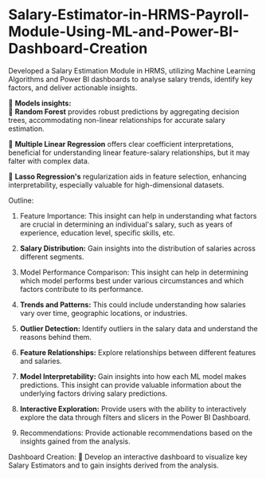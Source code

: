 # Salary-Estimator-in-HRMS-Payroll-Module-Using-ML-and-Power-BI-Dashboard-Creation
Developed a Salary Estimation Module in HRMS, utilizing Machine Learning Algorithms and Power BI dashboards to analyse salary trends, identify key factors, and deliver actionable insights.

 **Models insights:**  
 **Random Forest** provides robust predictions by aggregating decision trees, accommodating non-linear relationships for accurate salary estimation.  

 **Multiple Linear Regression** offers clear coefficient interpretations, beneficial for understanding linear feature-salary relationships, but it may falter with complex data. 

  **Lasso Regression's** regularization aids in feature selection, enhancing interpretability, especially valuable for high-dimensional datasets.  

Outline:  
1. Feature Importance: 
This insight can help in understanding what factors are crucial in determining an individual's salary, such as years of experience, education level, specific skills, etc.

2. **Salary Distribution:** Gain insights into the distribution of salaries across different segments.
   
3. Model Performance Comparison: This insight can help in determining which model performs best under various circumstances and which factors contribute to its performance. 

4. **Trends and Patterns:** This could include understanding how salaries vary over time, geographic locations, or industries.

5. **Outlier Detection:** Identify outliers in the salary data and understand the reasons behind them.
   
6. **Feature Relationships:** Explore relationships between different features and salaries.
   
7. **Model Interpretability:** Gain insights into how each ML model makes predictions. This insight can provide valuable information about the underlying factors driving salary predictions.

8. **Interactive Exploration:** Provide users with the ability to interactively explore the data through filters and slicers in the Power BI Dashboard.

9. Recommendations: Provide actionable recommendations based on the insights gained from the analysis.  

Dashboard Creation: 
 Develop an interactive dashboard to visualize key Salary Estimators and to gain insights derived from the analysis. 
